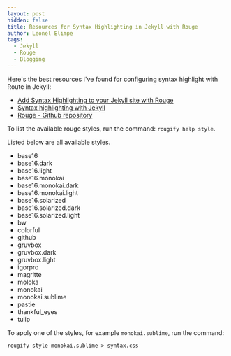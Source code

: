 ```yaml
---
layout: post
hidden: false
title: Resources for Syntax Highlighting in Jekyll with Rouge
author: Leonel Elimpe
tags:
  - Jekyll
  - Rouge
  - Blogging
---
```

Here's the best resources I've found for configuring syntax highlight with Route in Jekyll:

* [Add Syntax Highlighting to your Jekyll site with Rouge](https://bnhr.xyz/2017/03/25/add-syntax-highlighting-to-your-jekyll-site-with-rouge.html)
* [Syntax highlighting with Jekyll](https://mcpride.github.io/posts/development/2018/03/06/syntax-highlighting-with-jekyll/)
* [Rouge - Github repository](https://github.com/rouge-ruby/rouge#jekyll) 

To list the available rouge styles, run the command: `rougify help style`. 

Listed below are all available styles.

* base16
* base16.dark
* base16.light
* base16.monokai
* base16.monokai.dark
* base16.monokai.light
* base16.solarized
* base16.solarized.dark
* base16.solarized.light
* bw
* colorful
* github
* gruvbox
* gruvbox.dark
* gruvbox.light
* igorpro
* magritte
* moloka
* monokai
* monokai.sublime
* pastie
* thankful_eyes
* tulip

To apply one of the styles, for example `monokai.sublime`, run the command:

`rougify style monokai.sublime > syntax.css`